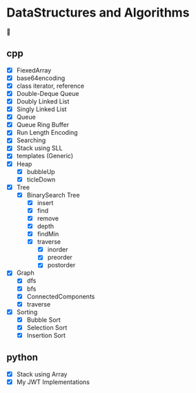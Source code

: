 # DataStructures and Algorithms

🤗

## cpp

- [x] FiexedArray
- [x] base64encoding
- [x] class iterator, reference
- [x] Double-Deque Queue
- [x] Doubly Linked List
- [x] Singly Linked List
- [x] Queue
- [x] Queue Ring Buffer
- [x] Run Length Encoding
- [x] Searching
- [x] Stack using SLL
- [x] templates (Generic)
- [x] Heap
  - [x] bubbleUp
  - [x] ticleDown
- [x] Tree
  - [x] BinarySearch Tree
    - [x] insert
    - [x] find
    - [x] remove
    - [x] depth
    - [x] findMin
    - [x] traverse
      - [x] inorder
      - [x] preorder
      - [x] postorder
- [x] Graph
  - [x] dfs
  - [x] bfs
  - [x] ConnectedComponents
  - [x] traverse
- [x] Sorting
  - [x] Bubble Sort
  - [x] Selection Sort
  - [x] Insertion Sort

## python

- [x] Stack using Array
- [x] My JWT Implementations
